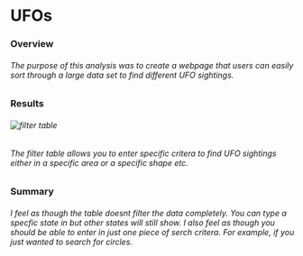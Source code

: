# UFOs
### Overview 
###### The purpose of this analysis was to create a webpage that users can easily sort through a large data set to find different UFO sightings. 
### Results 
###### ![filter table](https://user-images.githubusercontent.com/114840416/215290826-c12b0686-8b3a-4893-a208-743499c46ded.PNG)
###### The filter table allows you to enter specific critera to find UFO sightings either in a specific area or a specific shape etc. 
### Summary 
###### I feel as though the table doesnt filter the data completely. You can type a specfic state in but other states will still show. I also feel as though you should be able to enter in just one piece of serch critera. For example, if you just wanted to search for circles. 
